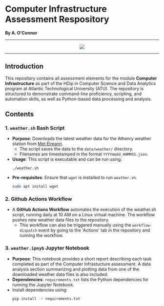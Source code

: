 # Computer Infrastructure Assessment Respository
**By A. O'Connor**
*********
<p align ="center"><img src="https://tethys-engineering.pnnl.gov/sites/default/files/taxonomy-images/met-logo.png" /></p>

*********

## Introduction 
This repository contains all assessment elements for the module **Computer Infrastructure** as part of the HDip in Computer Science and Data Analytics program at Atlantic Technological University (ATU). The repository is structured to demonstrate command-line proficiency, scripting, and automation skills, as well as Python-based data processing and analysis.  

## Contents
### 1. `weather.sh` Bash Script
- **Purpose**: Downloads the latest weather data for the Athenry weather station from [Met Éireann](https://prodapi.metweb.ie/observations/athenry/today.in).
  - The script saves the data to the `data/weather/` directory.
  - Filenames are timestamped in the format `YYYYmmdd_HHMMSS.json`.
- **Usage**: This script is executable and can be run using:
  ```bash
  ./weather.sh
  ````
- **Pre-requisites**: Ensure that `wget`  is installed to run `weather.sh`.
    ````bash
    sudo apt install wget
    ````
### 2. Github Actions Workflow
- A **GitHub Actions Workflow** automates the execution of the weather.sh script, running daily at 10 AM on a Linux virtual machine. The workflow pushes new weather data files to the repository.
    - This workflow can also be triggered manually using the ``workflow-dispatch`` event by going to the 'Actions' tab in the repository and running the workflow.
### 3. `weather.ipnyb` Jupyter Notebook
- **Purpose**: This notebook provides a short report describing each task completed as part of the Computer Infrastucture assessment. A data analysis section summarizing and plotting data from one of the downloaded weather data files is also included. 
- **Dependencies**: `requirements.txt` lists the Python dependencies for running the Jupyter Notebook.
- Install dependencies using:
    ````bash
    pip install -r requirements.txt
    ````

